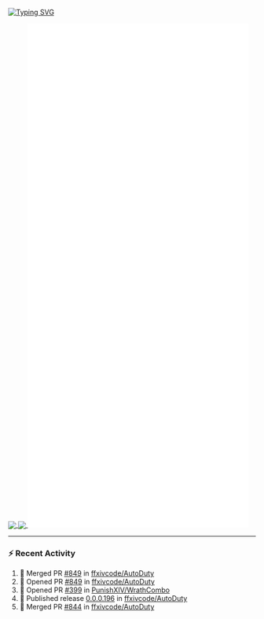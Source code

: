 [![Typing SVG](https://readme-typing-svg.demolab.com?font=Fira+Code&duration=1000&pause=1000&multiline=true&repeat=false&width=435&lines=Simon+Latusek+%7C+Gameplay+Engineer)](https://git.io/typing-svg)

<a href="https://github.com/anuraghazra/github-readme-stats">
  <img height=200 align="center" src="https://github-readme-stats.vercel.app/api?username=erdelf&theme=radical" />
</a>
<a href="https://github.com/anuraghazra/convoychat">
  <img height=200 align="center" src="https://streak-stats.demolab.com?user=erdelf&theme=radical&mode=weekly" />
</a>

<picture>
  <img src="/github-metrics.svg" alt="Metrics">
</picture>

---

### :zap: Recent Activity
<!--START_SECTION:activity-->
1. 🎉 Merged PR [#849](https://github.com/ffxivcode/AutoDuty/pull/849) in [ffxivcode/AutoDuty](https://github.com/ffxivcode/AutoDuty)
2. 💪 Opened PR [#849](https://github.com/ffxivcode/AutoDuty/pull/849) in [ffxivcode/AutoDuty](https://github.com/ffxivcode/AutoDuty)
3. 💪 Opened PR [#399](https://github.com/PunishXIV/WrathCombo/pull/399) in [PunishXIV/WrathCombo](https://github.com/PunishXIV/WrathCombo)
4. 🚀 Published release [0.0.0.196](https://github.com/ffxivcode/AutoDuty/releases/tag/0.0.0.196) in [ffxivcode/AutoDuty](https://github.com/ffxivcode/AutoDuty)
5. 🎉 Merged PR [#844](https://github.com/ffxivcode/AutoDuty/pull/844) in [ffxivcode/AutoDuty](https://github.com/ffxivcode/AutoDuty)
<!--END_SECTION:activity-->

<!--
**erdelf/erdelf** is a ✨ _special_ ✨ repository because its `README.md` (this file) appears on your GitHub profile.

Here are some ideas to get you started:

- 🔭 I’m currently working on ...
- 🌱 I’m currently learning ...
- 👯 I’m looking to collaborate on ...
- 🤔 I’m looking for help with ...
- 💬 Ask me about ...
- 📫 How to reach me: ...
- 😄 Pronouns: ...
- ⚡ Fun fact: ...
-->
